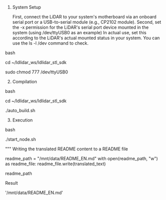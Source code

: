 1. System Setup

    First, connect the LiDAR to your system's motherboard via an onboard serial port or a USB-to-serial module (e.g., CP2102 module).
    Second, set the -x permission for the LiDAR's serial port device mounted in the system (using /dev/ttyUSB0 as an example)
        In actual use, set this according to the LiDAR's actual mounted status in your system. You can use the ls -l /dev command to check.

bash

cd ~/ldlidar_ws/ldlidar_stl_sdk



sudo chmod 777 /dev/ttyUSB0

2. Compilation

bash

cd ~/ldlidar_ws/ldlidar_stl_sdk



./auto_build.sh

3. Execution

bash

./start_node.sh

"""
Writing the translated README content to a README file

readme_path = "/mnt/data/README_EN.md" with open(readme_path, "w") as readme_file: readme_file.write(translated_text)

readme_path

Result

'/mnt/data/README_EN.md'